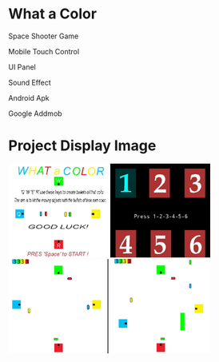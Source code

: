 # What a Color
<p> Space Shooter Game<p>
<p> Mobile Touch Control<p>
<p> UI Panel <p>
<p>Sound Effect <p>
<p>Android Apk <p>
<p>Google Addmob <p>
  

# Project Display Image

<p>
  
<a href="https://github.com/mikkaraavci/What_a_Color/blob/master/Png/MainMenu.JPG">
<img src="https://github.com/mikkaraavci/What_a_Color/blob/master/Png/MainMenu.JPG" width="200" style="max-width:100%;"></a>
  

<a href="https://github.com/mikkaraavci/What_a_Color/blob/master/Png/GameLvl.JPG" target="_blank">
<img src="https://github.com/mikkaraavci/What_a_Color/blob/master/Png/GameLvl.JPG" width="200" style="max-width:100%;"></a>

<a href="https://github.com/mikkaraavci/What_a_Color/blob/master/Png/lvl1.JPG" target="_blank">
<img src="https://github.com/mikkaraavci/What_a_Color/blob/master/Png/lvl1.JPG" width="200" style="max-width:100%;"></a>

<a href="https://github.com/mikkaraavci/What_a_Color/blob/master/Png/lvl2.JPG">
<img src="https://github.com/mikkaraavci/What_a_Color/blob/master/Png/lvl2.JPG" width="200" style="max-width:100%;"></a>
  

  
</p>  
